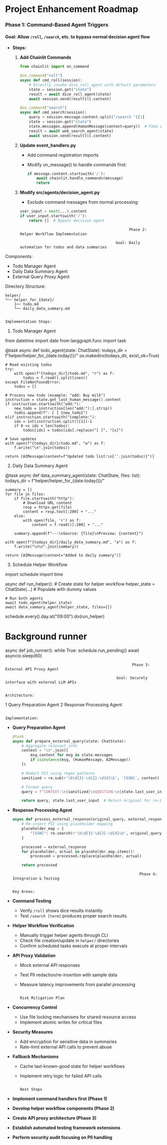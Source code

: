 # Project Enhancement Roadmap

### Phase 1: Command-Based Agent Triggers
#### Goal: Allow `/roll`, `/search`, etc. to bypass normal decision agent flow

- **Steps:**
  1. **Add Chainlit Commands**
  
      ```python
      from chainlit import on_command

      @on_command("roll")
      async def cmd_roll(session):
          # Directly invoke dice_roll_agent with default parameters
          state = session.get("state")
          result = await dice_roll_agent(state)
          await session.send(result[0].content)

      @on_command("search")
      async def cmd_search(session):
          query = session.message.content.split("/search ")[1]
          state = session.get("state")
          state.messages.append(HumanMessage(content=query))  # Fake user input
          result = await web_search_agent(state)
          await session.send(result[0].content)
      ```

  2. **Update event_handlers.py**
     - Add command registration imports
     - Modify on_message() to handle commands first:
  
       ```python
       if message.content.startswith('/'):
           await chainlit.handle_commands(message)
           return
       ```

  3. **Modify src/agents/decision_agent.py**
     - Exclude command messages from normal processing:
  
     ```python
     user_input = next(...).content
     if user_input.startswith('/'):
         return []  # Bypass decision agent
     ```



                                                          Phase 2: Helper Workflow Implementation

                                                    Goal: Daily automation for todos and data summaries

Components:

- Todo Manager Agent
- Daily Data Summary Agent
- External Query Proxy Agent

Directory Structure:

```
helper/
└── helper_for_{date}/
    ├── todo.md
    └── daily_data_summary.md
```


                                                                   Implementation Steps:

1. Todo Manager Agent


from datetime import date
from langgraph.func import task

@task
async def todo_agent(state: ChatState):
    todays_dir = f"helper/helper_for_{date.today()}/"
    os.makedirs(todays_dir, exist_ok=True)

    # Read existing todos
    try:
        with open(f"{todays_dir}/todo.md", "r") as f:
            todos = f.read().splitlines()
    except FileNotFoundError:
        todos = []

    # Process new todo (example: "add: Buy milk")
    instruction = state.get_last_human_message().content
    if instruction.startswith("add:"):
        new_todo = instruction[len("add:"):].strip()
        todos.append(f"- [ ] {new_todo}")
    elif instruction.startswith("complete:"):
        idx = int(instruction.split()[1])-1
        if 0 <= idx < len(todos):
            todos[idx] = todos[idx].replace("[ ]", "[x]")

    # Save updates
    with open(f"{todays_dir}/todo.md", "w") as f:
        f.write("\n".join(todos))

    return [AIMessage(content=f"Updated todo list:\n{''.join(todos)}")]


2. Daily Data Summary Agent


@task
async def data_summary_agent(state: ChatState, files: list):
    todays_dir = f"helper/helper_for_{date.today()}/"

    summary = []
    for file in files:
        if file.startswith("http"):
            # Download URL content
            resp = httpx.get(file)
            content = resp.text[:200] + "..."
        else:
            with open(file, 'r') as f:
                content = f.read()[:200] + "..."

        summary.append(f"---\nSource: {file}\nPreview: {content}")

    with open(f"{todays_dir}/daily_data_summary.md", "a") as f:
        f.write("\n\n".join(summary))

    return [AIMessage(content="Added to daily summary")]


3. Schedule Helper Workflow


import schedule
import time

async def run_helper():
    # Create state for helper workflow
    helper_state = ChatState(...)  # Populate with dummy values

    # Run both agents
    await todo_agent(helper_state)
    await data_summary_agent(helper_state, files=[])

schedule.every().day.at("09:00").do(run_helper)

# Background runner
async def job_runner():
    while True:
        schedule.run_pending()
        await asyncio.sleep(60)



                                                             Phase 3: External API Proxy Agent

                                                      Goal: Securely interface with external LLM APIs

                                                                       Architecture:

 1 Query Preparation Agent
 2 Response Processing Agent

                                                                      Implementation:

- **Query Preparation Agent**
  
  ```python
  @task
  async def prepare_external_query(state: ChatState):
      # Aggregate relevant info
      context = "\n".join([
          msg.content for msg in state.messages
          if isinstance(msg, (HumanMessage, AIMessage))
      ])

      # Redact PII using regex patterns
      sanitized = re.sub(r'\b\d{3}-\d{2}-\d{4}\b', '[SSN]', context)

      # Format query
      query = f"CONTEXT:\n{sanitized}\nQUESTION:\n{state.last_user_input}"

      return query, state.last_user_input  # Return original for re-insertion
  ```

- **Response Processing Agent**
  
  ```python
  async def process_external_response(original_query, external_response):
      # Re-insert PII using placeholder mapping
      placeholder_map = {
          "[SSN]": re.search(r'\b\d{3}-\d{2}-\d{4}\b', original_query).group()
      }

      processed = external_response
      for placeholder, actual in placeholder_map.items():
          processed = processed.replace(placeholder, actual)

      return processed
  ```



                                                               Phase 4: Integration & Testing

                                                                         Key Areas:

- **Command Testing**
  - Verify `/roll` shows dice results instantly
  - Test `/search [term]` produces proper search results

- **Helper Workflow Verification**
  - Manually trigger helper agents through CLI
  - Check file creation/update in `helper/` directories
  - Confirm scheduled tasks execute at proper intervals

- **API Proxy Validation**
  - Mock external API responses
  - Test PII redaction/re-insertion with sample data
  - Measure latency improvements from parallel processing


                                                                    Risk Mitigation Plan

- **Concurrency Control**
  - Use file locking mechanisms for shared resource access
  - Implement atomic writes for critical files

- **Security Measures**
  - Add encryption for sensitive data in summaries
  - Rate-limit external API calls to prevent abuse

- **Fallback Mechanisms**
  - Cache last-known-good state for helper workflows
  - Implement retry logic for failed API calls


                                                                         Next Steps

- **Implement command handlers first (Phase 1)**
- **Develop helper workflow components (Phase 2)**
- **Create API proxy architecture (Phase 3)**
- **Establish automated testing framework extensions**
- **Perform security audit focusing on PII handling**


